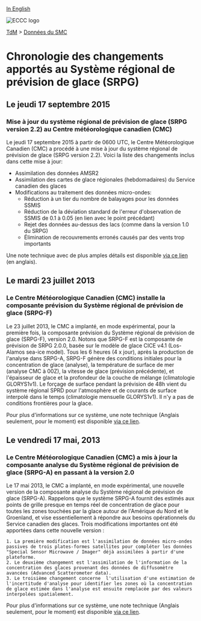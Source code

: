 [In English](changelog_rips_en.md)

![ECCC logo](../../img_eccc-logo.png)

[TdM](../../readme_fr.md) > [Données du SMC](../readme_fr.md)

# Chronologie des changements apportés au Système régional de prévision de glace (SRPG)

## Le jeudi 17 septembre 2015

### Mise à jour du système régional de prévision de glace (SRPG version 2.2) au Centre météorologique canadien (CMC)

Le jeudi 17 septembre 2015 à partir de 0600 UTC, le Centre Météorologique Canadien (CMC) a procédé à une mise à jour du système régional de prévision de glace (SRPG version 2.2). Voici la liste des changements inclus dans cette mise à jour:

* Assimilation des données AMSR2
* Assimilation des cartes de glace régionales (hebdomadaires) du Service canadien des glaces
* Modifications au traitement des données micro-ondes:
    * Réduction à un tier du nombre de balayages pour les données SSMIS
    * Réduction de la déviation standard de l'erreur d'observation de SSMIS de 0.1 à 0.05 (en lien avec le point précédant)
    * Rejet des données au-dessus des lacs (comme dans la version 1.0 du SRPG)
    * Élimination de recouvrements erronés causés par des vents trop importants

Une note technique avec de plus amples détails est disponible [via ce lien](https://collaboration.cmc.ec.gc.ca/cmc/CMOI/product_guide/docs/lib/technote_rips_20150917_e.pdf) (en anglais).

## Le mardi 23 juillet 2013

### Le Centre Météorologique Canadien (CMC) installe la composante prévision du Système régional de prévision de glace (SRPG-F)

Le 23 juillet 2013, le CMC a implanté, en mode expérimental, pour la première fois, la composante prévision du Système régional de prévision de glace (SRPG-F), version 2.0. Notons que SRPG-F est la composante de prévision de SRPG 2.0.0, basée sur le modèle de glace CICE v4.1 (Los-Alamos sea-ice model). Tous les 6 heures (4 x jour), après la production de l'analyse dans SRPG-A, SRPG-F génère des conditions initiales pour la concentration de glace (analyse), la température de surface de mer (analyse CMC à 00Z), la vitesse de glace (prévision précédente), et l'épaisseur de glace et la profondeur de la couche de mélange (climatologie GLORYS1v1). Le forçage de surface pendant la prévision de 48h vient du système régional SPRD pour l'atmosphère et de courants de surface interpolé dans le temps (climatologie mensuelle GLORYS1v1). Il n'y a pas de conditions frontières pour la glace.

Pour plus d'informations sur ce système, une note technique (Anglais seulement, pour le moment) est disponible [via ce lien](https://collaboration.cmc.ec.gc.ca/cmc/CMOI/product_guide/docs/lib/technote_ripsf_20140506_e.pdf).

## Le vendredi 17 mai, 2013

### Le Centre Météorologique Canadien (CMC) a mis à jour la composante analyse du Système régional de prévision de glace (SRPG-A) en passant à la version 2.0

Le 17 mai 2013, le CMC a implanté, en mode expérimental, une nouvelle version de la composante analyse du Système régional de prévision de glace (SRPG-A). Rappelons que le système SRPG-A fournit des estimés aux points de grille presque en temps réel de concentration de glace pour toutes les zones touchées par la glace autour de l'Amérique du Nord et le Groenland, et vise essentiellement à répondre aux besoins opérationnels du Service canadien des glaces. Trois modifications importantes ont été apportées dans cette nouvelle version :

    1. La première modification est l'assimilation de données micro-ondes passives de trois plates-formes satellites pour compléter les données "Special Sensor Microwave / Imager" déjà assimilées à partir d'une plateforme.
    2. Le deuxième changement est l'assimilation de l'information de la concentration des glaces provenant des données de diffusomètre avancées (Advanced Scatterometer data).
    3. Le troisième changement concerne  l'utilisation d'une estimation de l'incertitude d'analyse pour identifier les zones où la concentration de glace estimée dans l'analyse est ensuite remplacée par des valeurs interpolées spatialement.

Pour plus d'informations sur ce système, une note technique (Anglais seulement, pour le moment) est  disponible [via ce lien](https://collaboration.cmc.ec.gc.ca/cmc/CMOI/product_guide/docs/lib/technote_ripsa_20140505_e.pdf).